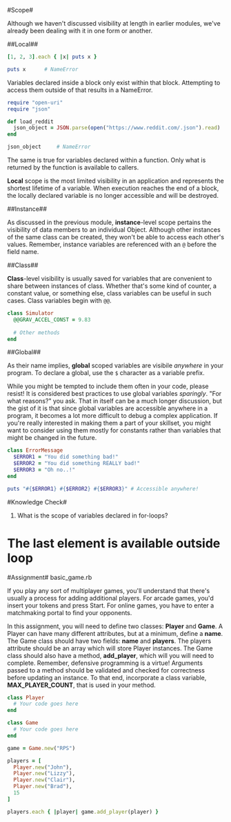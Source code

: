 #Scope#

Although we haven't discussed visibility at length in earlier modules, we've already been dealing with it in one form or another.

##Local##

```ruby
[1, 2, 3].each { |x| puts x }

puts x      # NameError
```

Variables declared inside a block only exist within that block. Attempting to access them outside of that results in a NameError.

```ruby
require "open-uri"
require "json"

def load_reddit
  json_object = JSON.parse(open("https://www.reddit.com/.json").read)
end

json_object     # NameError
```

The same is true for variables declared within a function. Only what is returned by the function is available to callers.

**Local** scope is the most limited visibility in an application and represents the shortest lifetime of a variable. When execution reaches the end of a block, the locally declared variable is no longer accessible and will be destroyed.

##Instance##

As discussed in the previous module, **instance**-level scope pertains the visibility of data members to an individual Object. Although other instances of the same class can be created, they won't be able to access each other's values. Remember, instance variables are referenced with an ```@``` before the field name.

##Class##

**Class**-level visibility is usually saved for variables that are convenient to share between instances of class. Whether that's some kind of counter, a constant value, or something else, class variables can be useful in such cases. Class variables begin with ```@@```.

```ruby
class Simulator
  @@GRAV_ACCEL_CONST = 9.83
    
  # Other methods
end
```

##Global##

As their name implies, **global** scoped variables are visibile *anywhere* in your program. To declare a global, use the ```$``` character as a variable prefix.

While you might be tempted to include them often in your code, please resist! It is considered best practices to use global variables *sparingly*. "For what reasons?" you ask. That in itself can be a much longer discussion, but the gist of it is that since global variables are accessible anywhere in a program, it becomes a lot more difficult to debug a complex application. If you're really interested in making them a part of your skillset, you might want to consider using them mostly for constants rather than variables that might be changed in the future.

```ruby
class ErrorMessage
  $ERROR1 = "You did something bad!"
  $ERROR2 = "You did something REALLY bad!"
  $ERROR3 = "Oh no..!"
end

puts "#{$ERROR1} #{$ERROR2} #{$ERROR3}" # Accessible anywhere!
```

#Knowledge Check#

1. What is the scope of variables declared in for-loops?
# The last element is available outside loop

#Assignment#
basic_game.rb

If you play any sort of multiplayer games, you'll understand that there's usually a process for adding additional players. For arcade games, you'd insert your tokens and press Start. For online games, you have to enter a matchmaking portal to find your opponents.

In this assignment, you will need to define two classes: **Player** and **Game**. A Player can have many different attributes, but at a minimum, define a **name**. The Game class should have two fields: **name** and **players**. The players attribute should be an array which will store Player instances. The Game class should also have a method, **add_player**, which will you will need to complete. Remember, defensive programming is a virtue! Arguments passed to a method should be validated and checked for correctness before updating an instance. To that end, incorporate a class variable, **MAX_PLAYER_COUNT**, that is used in your method.

```ruby
class Player
  # Your code goes here
end

class Game
  # Your code goes here
end

game = Game.new("RPS")

players = [
  Player.new("John"), 
  Player.new("Lizzy"), 
  Player.new("Clair"), 
  Player.new("Brad"), 
  15
]

players.each { |player| game.add_player(player) }
```
